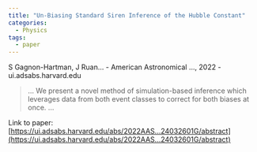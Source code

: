 ```yaml
---
title: "Un-Biasing Standard Siren Inference of the Hubble Constant"
categories:
  - Physics
tags:
  - paper
---
```

S Gagnon-Hartman, J Ruan… - American Astronomical …, 2022 - ui.adsabs.harvard.edu



>… We present a novel method of simulation-based inference which leverages data from both event classes to correct for both biases at once. …

Link to paper: [https://ui.adsabs.harvard.edu/abs/2022AAS...24032601G/abstract](https://ui.adsabs.harvard.edu/abs/2022AAS...24032601G/abstract)
